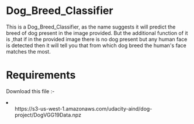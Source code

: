# Dog_Breed_Classifier

This is a Dog_Breed_Classifier, as the name suggests it will predict the breed of dog present in the image provided. But the additional function of it is ,that if in the provided image there is no dog present but any human face is detected then it will tell you that from which dog breed the human's face matches the most.

# Requirements

Download this file :-
<li>
  <ul>https://s3-us-west-1.amazonaws.com/udacity-aind/dog-project/DogVGG19Data.npz</u>
</li>
